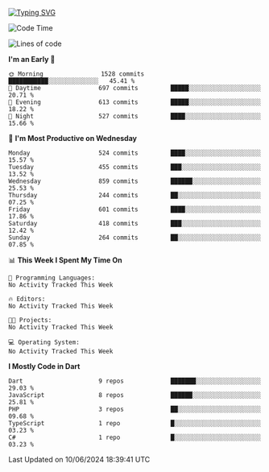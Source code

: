 
<a href="https://git.io/typing-svg"><img src="https://readme-typing-svg.demolab.com?font=Source+Code+Pro&pause=1000&random=false&width=435&lines=Hey+%F0%9F%A5%B6+iam+Yaskraz" alt="Typing SVG" /></a>
<!--START_SECTION:waka-->
![Code Time](http://img.shields.io/badge/Code%20Time-270%20hrs%2045%20mins-blue)

![Lines of code](https://img.shields.io/badge/From%20Hello%20World%20I%27ve%20Written-1.4%20million%20lines%20of%20code-blue)

**I'm an Early 🐤** 

```text
🌞 Morning                1528 commits        ███████████░░░░░░░░░░░░░░   45.41 % 
🌆 Daytime                697 commits         █████░░░░░░░░░░░░░░░░░░░░   20.71 % 
🌃 Evening                613 commits         █████░░░░░░░░░░░░░░░░░░░░   18.22 % 
🌙 Night                  527 commits         ████░░░░░░░░░░░░░░░░░░░░░   15.66 % 
```
📅 **I'm Most Productive on Wednesday** 

```text
Monday                   524 commits         ████░░░░░░░░░░░░░░░░░░░░░   15.57 % 
Tuesday                  455 commits         ███░░░░░░░░░░░░░░░░░░░░░░   13.52 % 
Wednesday                859 commits         ██████░░░░░░░░░░░░░░░░░░░   25.53 % 
Thursday                 244 commits         ██░░░░░░░░░░░░░░░░░░░░░░░   07.25 % 
Friday                   601 commits         ████░░░░░░░░░░░░░░░░░░░░░   17.86 % 
Saturday                 418 commits         ███░░░░░░░░░░░░░░░░░░░░░░   12.42 % 
Sunday                   264 commits         ██░░░░░░░░░░░░░░░░░░░░░░░   07.85 % 
```


📊 **This Week I Spent My Time On** 

```text
💬 Programming Languages: 
No Activity Tracked This Week

🔥 Editors: 
No Activity Tracked This Week

🐱‍💻 Projects: 
No Activity Tracked This Week

💻 Operating System: 
No Activity Tracked This Week
```

**I Mostly Code in Dart** 

```text
Dart                     9 repos             ███████░░░░░░░░░░░░░░░░░░   29.03 % 
JavaScript               8 repos             ██████░░░░░░░░░░░░░░░░░░░   25.81 % 
PHP                      3 repos             ██░░░░░░░░░░░░░░░░░░░░░░░   09.68 % 
TypeScript               1 repo              █░░░░░░░░░░░░░░░░░░░░░░░░   03.23 % 
C#                       1 repo              █░░░░░░░░░░░░░░░░░░░░░░░░   03.23 % 
```




 Last Updated on 10/06/2024 18:39:41 UTC
<!--END_SECTION:waka-->
